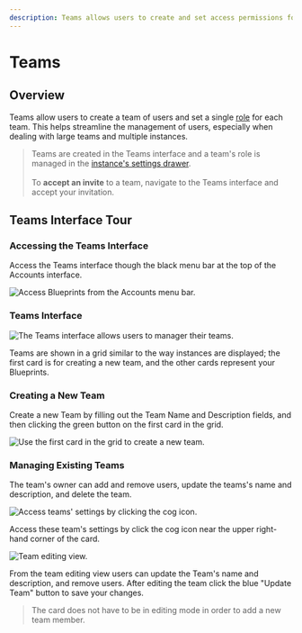 ```yaml
---
description: Teams allows users to create and set access permissions for groups of users.
---
```


# Teams

## Overview

Teams allow users to create a team of users and set a single [role](https://zesty.org/getting-started/roles-and-permissions) for each team. This helps streamline the management of users, especially when dealing with large teams and multiple instances.

> Teams are created in the Teams interface and a team's role is managed in the [instance's settings drawer](https://zesty.org/glossary#instance-settings-drawer). \
\
To **accept an invite** to a team, navigate to the Teams interface and accept your invitation.

## Teams Interface Tour

### Accessing the Teams Interface

Access the Teams interface though the black menu bar at the top of the Accounts interface.

![Access Blueprints from the Accounts menu bar.](../../.gitbook/assets/teams-interface-access.png)

### Teams Interface

![The Teams interface allows users to manager their teams.](<../../.gitbook/assets/teams-interface (1).png>)

Teams are shown in a grid similar to the way instances are displayed; the first card is for creating a new team, and the other cards represent your Blueprints.

### Creating a New Team

Create a new Team by filling out the Team Name and Description fields, and then clicking the green button on the first card in the grid.

![Use the first card in the grid to create a new team.](../../.gitbook/assets/teams-interface-create-new.png)

### Managing Existing Teams

The team's owner can add and remove users, update the teams's name and description, and delete the team.

![Access teams' settings by clicking the cog icon.](../../.gitbook/assets/teams-interface-edit-teams.png)

Access these team's settings by click the cog icon near the upper right-hand corner of the card.

![Team editing view.](../../.gitbook/assets/team-edit-view.png)

From the team editing view users can update the Team's name and description, and remove users. After editing the team click the blue "Update Team" button to save your changes.

> The card does not have to be in editing mode in order to add a new team member.
